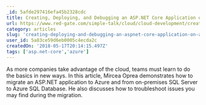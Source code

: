 ```yaml
---
_id: 5afde297416efa45b2328cdc
title: Creating, Deploying, and Debugging an ASP.NET Core Application on Azure
url: https://www.red-gate.com/simple-talk/cloud/cloud-development/creating-deploying-and-debugging-an-asp-net-core-application-on-azure/
category: articles
slug: 'creating-deploying-and-debugging-an-aspnet-core-application-on-azure'
user_id: 5a83ce59d6eb0005c4ecda2c
createdOn: '2018-05-17T20:14:15.497Z'
tags: ['asp.net-core','azure']
---
```


As more companies take advantage of the cloud, teams must learn to do the basics in new ways. In this article, Mircea Oprea demonstrates how to migrate an ASP.NET application to Azure and from on-premises SQL Server to Azure SQL Database. He also discusses how to troubleshoot issues you may find during the migration.



